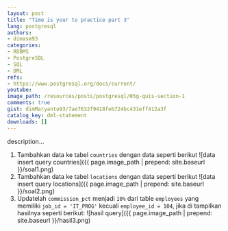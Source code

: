 ```yaml
---
layout: post
title: "Time is your to practice part 3"
lang: postgresql
authors:
- dimasm93
categories:
- RDBMS
- PostgreSQL
- SQL
- DML
refs: 
- https://www.postgresql.org/docs/current/
youtube: 
image_path: /resources/posts/postgresql/05g-quis-section-1
comments: true
gist: dimMaryanto93/7ae7632f9418feb724bc431eff412a3f
catalog_key: dml-statement
downloads: []
---
```



description...

<!--more-->

1. Tambahkan data ke tabel `countries` dengan data seperti berikut
![data insert query countries]({{ page.image_path | prepend: site.baseurl }}/soal1.png)
2. Tambahkan data ke tabel `locations` dengan data seperti berikut
![data insert query locations]({{ page.image_path | prepend: site.baseurl }}/soal2.png)
3. Updatelah `commission_pct` menjadi `10%` dari table `employees` yang memiliki `job_id = 'IT_PROG'` kecuali `employee_id = 104`, jika di tampilkan hasilnya seperti berikut:
![hasil query]({{ page.image_path | prepend: site.baseurl }}/hasil3.png)